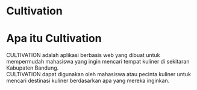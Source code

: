 # Cultivation

# Apa itu Cultivation
CULTIVATION adalah aplikasi berbasis web yang dibuat untuk mempermudah mahasiswa yang ingin mencari tempat kuliner di sekitaran Kabupaten Bandung.   
CULTIVATION dapat digunakan oleh mahasiswa atau pecinta kuliner untuk mencari destinasi kuliner berdasarkan apa yang mereka inginkan.  
